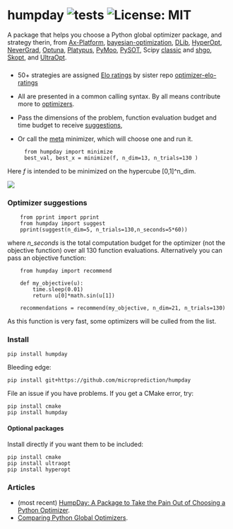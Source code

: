 # humpday ![tests](https://github.com/microprediction/humpday/workflows/tests/badge.svg) ![License: MIT](https://img.shields.io/badge/License-MIT-yellow.svg)

A package that helps you choose a Python global optimizer package, and strategy therin, from [Ax-Platform](https://github.com/microprediction/humpday/blob/main/humpday/optimizers/axcube.py), [bayesian-optimization](https://github.com/microprediction/humpday/blob/main/humpday/optimizers/bayesoptcube.py), [DLib](https://github.com/microprediction/humpday/blob/main/humpday/optimizers/dlibcube.py), [HyperOpt](https://github.com/microprediction/humpday/blob/main/humpday/optimizers/hyperoptcube.py), [NeverGrad](https://github.com/microprediction/humpday/blob/main/humpday/optimizers/nevergradcube.py), [Optuna](https://github.com/microprediction/humpday/blob/main/humpday/optimizers/optunacube.py), [Platypus](https://github.com/microprediction/humpday/blob/main/humpday/optimizers/platypuscube.py), [PyMoo](https://github.com/microprediction/humpday/blob/main/humpday/optimizers/pymoocube.py), [PySOT](https://github.com/microprediction/humpday/blob/main/humpday/optimizers/pysotcube.py), Scipy [classic](https://github.com/microprediction/humpday/blob/main/humpday/optimizers/scipycube.py) and [shgo](https://github.com/microprediction/humpday/blob/main/humpday/optimizers/shgocube.py), [Skopt](https://github.com/microprediction/humpday/blob/main/humpday/optimizers/skoptcube.py), and [UltraOpt](https://github.com/microprediction/humpday/blob/main/humpday/optimizers/ultraoptcube.py). 
 
### 

- 50+ strategies are assigned [Elo ratings](https://github.com/microprediction/optimizer-elo-ratings/tree/main/results/leaderboards) by sister repo [optimizer-elo-ratings](https://github.com/microprediction/optimizer-elo-ratings)
- All are presented in a common calling syntax. By all means contribute more to [optimizers](https://github.com/microprediction/humpday/tree/main/humpday/optimizers). 
- Pass the dimensions of the problem, function evaluation budget and time budget to receive [suggestions](https://github.com/microprediction/humpday/blob/main/humpday/comparison/suggestions.py),
- Or call the [meta](https://github.com/microprediction/humpday/blob/main/humpday/optimizers/meta.py) minimizer, which will choose one and run it.   

        from humpday import minimize
        best_val, best_x = minimize(f, n_dim=13, n_trials=130 )
        
Here *f* is intended to be minimized on the hypercube [0,1]^n_dim.  

![](https://i.imgur.com/FCiSrMQ.png)
 
### Optimizer suggestions

        from pprint import pprint 
        from humpday import suggest
        pprint(suggest(n_dim=5, n_trials=130,n_seconds=5*60))

where *n_seconds* is the total computation budget for the optimizer (not the objective function) over all 130 function evaluations. Alternatively you can pass
an objective function:

        from humpday import recommend
    
        def my_objective(u):
            time.sleep(0.01)
            return u[0]*math.sin(u[1])

        recommendations = recommend(my_objective, n_dim=21, n_trials=130)

As this function is very fast, some optimizers will be culled from the list.   

### Install

    pip install humpday
    
Bleeding edge:

    pip install git+https://github.com/microprediction/humpday
  
File an issue if you have problems. If you get a CMake error, try:

    pip install cmake
    pip install humpday 

#### Optional packages

Install directly if you want them to be included:

    pip install cmake
    pip install ultraopt
    pip install hyperopt
    
### Articles 

- (most recent) [HumpDay: A Package to Take the Pain Out of Choosing a Python Optimizer](https://www.microprediction.com/blog/humpday). 
- [Comparing Python Global Optimizers](https://www.microprediction.com/blog/optimize).

